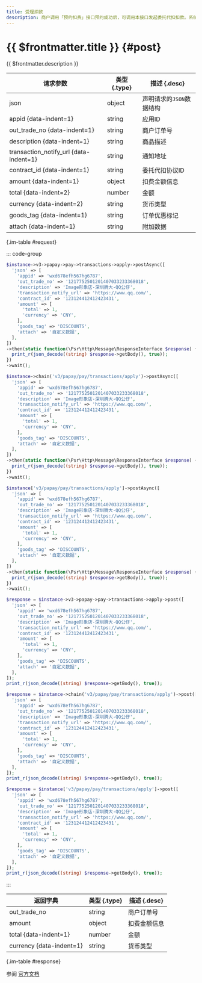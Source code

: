 ```yaml
---
title: 受理扣款
description: 商户调用「预约扣费」接口预约成功后，可调用本接口发起委托代扣扣款。系统受理扣款请求后，异步进行扣款，并通过商户指定的回调地址通知扣费结果。
---
```


# {{ $frontmatter.title }} {#post}

{{ $frontmatter.description }}

| 请求参数 | 类型 {.type} | 描述 {.desc}
| --- | --- | ---
| json | object | 声明请求的`JSON`数据结构
| appid {data-indent=1} | string | 应用ID
| out_trade_no {data-indent=1} | string | 商户订单号
| description {data-indent=1} | string | 商品描述
| transaction_notify_url {data-indent=1} | string | 通知地址
| contract_id {data-indent=1} | string | 委托代扣协议ID
| amount {data-indent=1} | object | 扣费金额信息
| total {data-indent=2} | number | 金额
| currency {data-indent=2} | string | 货币类型
| goods_tag {data-indent=1} | string | 订单优惠标记
| attach {data-indent=1} | string | 附加数据

{.im-table #request}

::: code-group

```php [异步纯链式]
$instance->v3->papay->pay->transactions->apply->postAsync([
  'json' => [
    'appid' => 'wxd678efh567hg6787',
    'out_trade_no' => '1217752501201407033233368018',
    'description' => 'Image形象店-深圳腾大-QQ公仔',
    'transaction_notify_url' => 'https://www.qq.com/',
    'contract_id' => '123124412412423431',
    'amount' => [
      'total' => 1,
      'currency' => 'CNY',
    ],
    'goods_tag' => 'DISCOUNTS',
    'attach' => '自定义数据',
  ],
])
->then(static function(\Psr\Http\Message\ResponseInterface $response) {
  print_r(json_decode((string) $response->getBody(), true));
})
->wait();
```

```php [异步声明式]
$instance->chain('v3/papay/pay/transactions/apply')->postAsync([
  'json' => [
    'appid' => 'wxd678efh567hg6787',
    'out_trade_no' => '1217752501201407033233368018',
    'description' => 'Image形象店-深圳腾大-QQ公仔',
    'transaction_notify_url' => 'https://www.qq.com/',
    'contract_id' => '123124412412423431',
    'amount' => [
      'total' => 1,
      'currency' => 'CNY',
    ],
    'goods_tag' => 'DISCOUNTS',
    'attach' => '自定义数据',
  ],
])
->then(static function(\Psr\Http\Message\ResponseInterface $response) {
  print_r(json_decode((string) $response->getBody(), true));
})
->wait();
```

```php [异步属性式]
$instance['v3/papay/pay/transactions/apply']->postAsync([
  'json' => [
    'appid' => 'wxd678efh567hg6787',
    'out_trade_no' => '1217752501201407033233368018',
    'description' => 'Image形象店-深圳腾大-QQ公仔',
    'transaction_notify_url' => 'https://www.qq.com/',
    'contract_id' => '123124412412423431',
    'amount' => [
      'total' => 1,
      'currency' => 'CNY',
    ],
    'goods_tag' => 'DISCOUNTS',
    'attach' => '自定义数据',
  ],
])
->then(static function(\Psr\Http\Message\ResponseInterface $response) {
  print_r(json_decode((string) $response->getBody(), true));
})
->wait();
```

```php [同步纯链式]
$response = $instance->v3->papay->pay->transactions->apply->post([
  'json' => [
    'appid' => 'wxd678efh567hg6787',
    'out_trade_no' => '1217752501201407033233368018',
    'description' => 'Image形象店-深圳腾大-QQ公仔',
    'transaction_notify_url' => 'https://www.qq.com/',
    'contract_id' => '123124412412423431',
    'amount' => [
      'total' => 1,
      'currency' => 'CNY',
    ],
    'goods_tag' => 'DISCOUNTS',
    'attach' => '自定义数据',
  ],
]);
print_r(json_decode((string) $response->getBody(), true));
```

```php [同步声明式]
$response = $instance->chain('v3/papay/pay/transactions/apply')->post([
  'json' => [
    'appid' => 'wxd678efh567hg6787',
    'out_trade_no' => '1217752501201407033233368018',
    'description' => 'Image形象店-深圳腾大-QQ公仔',
    'transaction_notify_url' => 'https://www.qq.com/',
    'contract_id' => '123124412412423431',
    'amount' => [
      'total' => 1,
      'currency' => 'CNY',
    ],
    'goods_tag' => 'DISCOUNTS',
    'attach' => '自定义数据',
  ],
]);
print_r(json_decode((string) $response->getBody(), true));
```

```php [同步属性式]
$response = $instance['v3/papay/pay/transactions/apply']->post([
  'json' => [
    'appid' => 'wxd678efh567hg6787',
    'out_trade_no' => '1217752501201407033233368018',
    'description' => 'Image形象店-深圳腾大-QQ公仔',
    'transaction_notify_url' => 'https://www.qq.com/',
    'contract_id' => '123124412412423431',
    'amount' => [
      'total' => 1,
      'currency' => 'CNY',
    ],
    'goods_tag' => 'DISCOUNTS',
    'attach' => '自定义数据',
  ],
]);
print_r(json_decode((string) $response->getBody(), true));
```

:::

| 返回字典 | 类型 {.type} | 描述 {.desc}
| --- | --- | ---
| out_trade_no | string | 商户订单号
| amount | object | 扣费金额信息
| total {data-indent=1} | number | 金额
| currency {data-indent=1} | string | 货币类型

{.im-table #response}

参阅 [官方文档](https://pay.weixin.qq.com/docs/merchant/apis/entrusted-payment/normal/normal-create-transaction.html)
